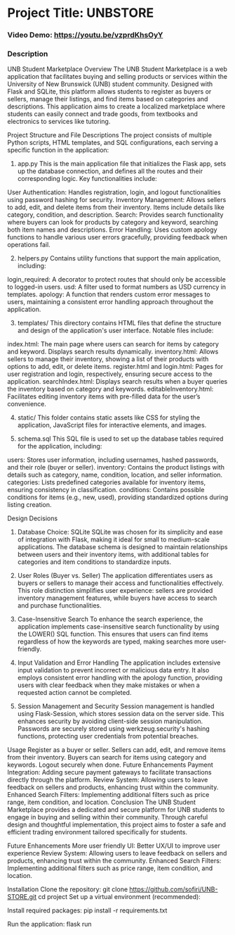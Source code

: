 # Project Title: UNBSTORE
### Video Demo: <https://youtu.be/vzprdKhsOyY>
### Description


UNB Student Marketplace
Overview
The UNB Student Marketplace is a web application that facilitates buying and selling products or services within the University of New Brunswick (UNB) student community. Designed with Flask and SQLite, this platform allows students to register as buyers or sellers, manage their listings, and find items based on categories and descriptions. This application aims to create a localized marketplace where students can easily connect and trade goods, from textbooks and electronics to services like tutoring.

Project Structure and File Descriptions
The project consists of multiple Python scripts, HTML templates, and SQL configurations, each serving a specific function in the application:

1. app.py
This is the main application file that initializes the Flask app, sets up the database connection, and defines all the routes and their corresponding logic. Key functionalities include:

User Authentication: Handles registration, login, and logout functionalities using password hashing for security.
Inventory Management: Allows sellers to add, edit, and delete items from their inventory. Items include details like category, condition, and description.
Search: Provides search functionality where buyers can look for products by category and keyword, searching both item names and descriptions.
Error Handling: Uses custom apology functions to handle various user errors gracefully, providing feedback when operations fail.


2. helpers.py
Contains utility functions that support the main application, including:

login_required: A decorator to protect routes that should only be accessible to logged-in users.
usd: A filter used to format numbers as USD currency in templates.
apology: A function that renders custom error messages to users, maintaining a consistent error handling approach throughout the application.


3. templates/
This directory contains HTML files that define the structure and design of the application's user interface. Notable files include:

index.html: The main page where users can search for items by category and keyword. Displays search results dynamically.
inventory.html: Allows sellers to manage their inventory, showing a list of their products with options to add, edit, or delete items.
register.html and login.html: Pages for user registration and login, respectively, ensuring secure access to the application.
searchIndex.html: Displays search results when a buyer queries the inventory based on category and keywords.
editableInventory.html: Facilitates editing inventory items with pre-filled data for the user’s convenience.


4. static/
This folder contains static assets like CSS for styling the application, JavaScript files for interactive elements, and images.


5. schema.sql
This SQL file is used to set up the database tables required for the application, including:

users: Stores user information, including usernames, hashed passwords, and their role (buyer or seller).
inventory: Contains the product listings with details such as category, name, condition, location, and seller information.
categories: Lists predefined categories available for inventory items, ensuring consistency in classification.
conditions: Contains possible conditions for items (e.g., new, used), providing standardized options during listing creation.


Design Decisions
1. Database Choice: SQLite
SQLite was chosen for its simplicity and ease of integration with Flask, making it ideal for small to medium-scale applications. The database schema is designed to maintain relationships between users and their inventory items, with additional tables for categories and item conditions to standardize inputs.

2. User Roles (Buyer vs. Seller)
The application differentiates users as buyers or sellers to manage their access and functionalities effectively. This role distinction simplifies user experience: sellers are provided inventory management features, while buyers have access to search and purchase functionalities.

3. Case-Insensitive Search
To enhance the search experience, the application implements case-insensitive search functionality by using the LOWER() SQL function. This ensures that users can find items regardless of how the keywords are typed, making searches more user-friendly.

4. Input Validation and Error Handling
The application includes extensive input validation to prevent incorrect or malicious data entry. It also employs consistent error handling with the apology function, providing users with clear feedback when they make mistakes or when a requested action cannot be completed.

5. Session Management and Security
Session management is handled using Flask-Session, which stores session data on the server side. This enhances security by avoiding client-side session manipulation. Passwords are securely stored using werkzeug.security's hashing functions, protecting user credentials from potential breaches.

Usage
Register as a buyer or seller.
Sellers can add, edit, and remove items from their inventory.
Buyers can search for items using category and keywords.
Logout securely when done.
Future Enhancements
Payment Integration: Adding secure payment gateways to facilitate transactions directly through the platform.
Review System: Allowing users to leave feedback on sellers and products, enhancing trust within the community.
Enhanced Search Filters: Implementing additional filters such as price range, item condition, and location.
Conclusion
The UNB Student Marketplace provides a dedicated and secure platform for UNB students to engage in buying and selling within their community. Through careful design and thoughtful implementation, this project aims to foster a safe and efficient trading environment tailored specifically for students.

Future Enhancements
More user friendly UI: Better UX/UI to improve user experience
Review System: Allowing users to leave feedback on sellers and products, enhancing trust within the community.
Enhanced Search Filters: Implementing additional filters such as price range, item condition, and location.

Installation
Clone the repository:
git clone https://github.com/sofiri/UNB-STORE.git
cd project
Set up a virtual environment (recommended):

Install required packages:
pip install -r requirements.txt

Run the application:
flask run
